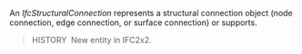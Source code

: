 ﻿An _IfcStructuralConnection_ represents a structural connection object (node connection, edge connection, or surface connection) or supports.

> HISTORY&nbsp; New entity in IFC2x2.